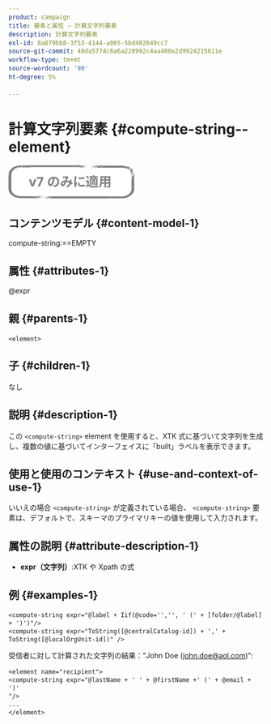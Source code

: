 ```yaml
---
product: campaign
title: 要素と属性 — 計算文字列要素
description: 計算文字列要素
exl-id: 8a079bb8-3f53-4144-a065-5bd402649cc7
source-git-commit: 40da5774c8a6a228992c4aa400e2d9924215611e
workflow-type: tm+mt
source-wordcount: '90'
ht-degree: 5%

---
```


# 計算文字列要素 {#compute-string--element}

![](../../../assets/v7-only.svg)

## コンテンツモデル {#content-model-1}

compute-string:==EMPTY

## 属性 {#attributes-1}

@expr

## 親 {#parents-1}

`<element>`

## 子 {#children-1}

なし

## 説明 {#description-1}

この `<compute-string>` element を使用すると、XTK 式に基づいて文字列を生成し、複数の値に基づいてインターフェイスに「built」ラベルを表示できます。

## 使用と使用のコンテキスト {#use-and-context-of-use-1}

いいえの場合 `<compute-string>` が定義されている場合、 `<compute-string>` 要素は、デフォルトで、スキーマのプライマリキーの値を使用して入力されます。

## 属性の説明 {#attribute-description-1}

* **expr（文字列）**:XTK や Xpath の式

## 例 {#examples-1}

```
<compute-string expr="@label + Iif(@code='','', ' (' + [folder/@label] + ')')"/>  
<compute-string expr="ToString([@centralCatalog-id]) + ',' + ToString([@localOrgUnit-id])" />
```

受信者に対して計算された文字列の結果：&quot;John Doe (john.doe@aol.com)&quot;:

```
<element name="recipient">
<compute-string expr="@lastName + ' ' + @firstName +' (' + @email + ')'
"/>
...
</element>
```
